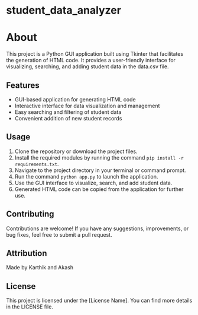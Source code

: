 # student_data_analyzer
<!DOCTYPE html>
<html>
<head>
  <title>HTML Code Generation Project</title>
</head>
<body>
  <h1>About</h1>
  <p>This project is a Python GUI application built using Tkinter that facilitates the generation of HTML code. It provides a user-friendly interface for visualizing, searching, and adding student data in the data.csv file.</p>

  <h2>Features</h2>
  <ul>
    <li>GUI-based application for generating HTML code</li>
    <li>Interactive interface for data visualization and management</li>
    <li>Easy searching and filtering of student data</li>
    <li>Convenient addition of new student records</li>
  </ul>

  <h2>Usage</h2>
  <ol>
    <li>Clone the repository or download the project files.</li>
    <li>Install the required modules by running the command <code>pip install -r requirements.txt</code>.</li>
    <li>Navigate to the project directory in your terminal or command prompt.</li>
    <li>Run the command <code>python app.py</code> to launch the application.</li>
    <li>Use the GUI interface to visualize, search, and add student data.</li>
    <li>Generated HTML code can be copied from the application for further use.</li>
  </ol>

  <h2>Contributing</h2>
  <p>Contributions are welcome! If you have any suggestions, improvements, or bug fixes, feel free to submit a pull request.</p>

  <h2>Attribution</h2>
  <p>Made by Karthik and Akash</p>

  <h2>License</h2>
  <p>This project is licensed under the [License Name]. You can find more details in the LICENSE file.</p>
</body>
</html>
